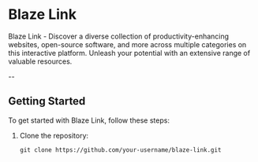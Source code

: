 # Blaze Link
Blaze Link - Discover a diverse collection of productivity-enhancing websites, open-source software, and more across multiple categories on this interactive platform. Unleash your potential with an extensive range of valuable resources.

--

## Getting Started

To get started with Blaze Link, follow these steps:

1. Clone the repository:
   ```shell
   git clone https://github.com/your-username/blaze-link.git
